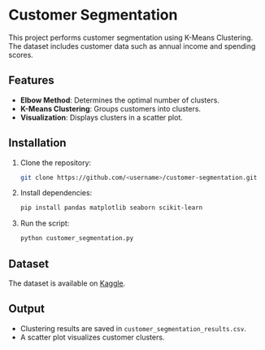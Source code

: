 
# Customer Segmentation

This project performs customer segmentation using K-Means Clustering. The dataset includes customer data such as annual income and spending scores.

## Features
- **Elbow Method**: Determines the optimal number of clusters.
- **K-Means Clustering**: Groups customers into clusters.
- **Visualization**: Displays clusters in a scatter plot.

## Installation
1. Clone the repository:
   ```bash
   git clone https://github.com/<username>/customer-segmentation.git
   ```
2. Install dependencies:
   ```bash
   pip install pandas matplotlib seaborn scikit-learn
   ```
3. Run the script:
   ```bash
   python customer_segmentation.py
   ```

## Dataset
The dataset is available on [Kaggle](https://www.kaggle.com/vjchoudhary7/customer-segmentation-tutorial-in-python).

## Output
- Clustering results are saved in `customer_segmentation_results.csv`.
- A scatter plot visualizes customer clusters.
